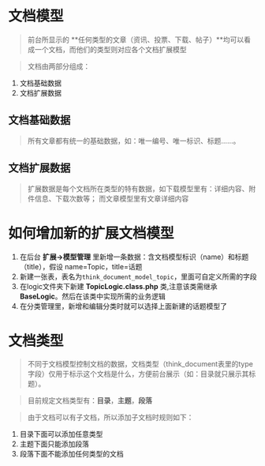文档模型
=============

> 前台所显示的 **任何类型的文章（资讯、投票、下载、帖子）**均可以看成一个文档，而他们的类型则对应各个文档扩展模型

> 文档由两部分组成：

1. 文档基础数据
2. 文档扩展数据

文档基础数据
------------

> 所有文章都有统一的基础数据，如：唯一编号、唯一标识、标题……。



文档扩展数据
------------

> 扩展数据是每个文档所在类型的特有数据，如下载模型里有：详细内容、附件信息、下载次数等；
> 而文章模型里有文章详细内容


如何增加新的扩展文档模型
========================

1. 在后台 **扩展->模型管理** 里新增一条数据：含文档模型标识（name）和标题（title），假设 name=Topic，title=话题
2. 新建一张表，表名为`think_document_model_topic`，里面可自定义所需的字段
3. 在logic文件夹下新建 **TopicLogic.class.php** 类,注意该类需继承 **BaseLogic**。然后在该类中实现所需的业务逻辑
4. 在分类管理里，新增和编辑分类时就可以选择上面新建的话题模型了

文档类型
=============

> 不同于文档模型控制文档的数据，文档类型（think_document表里的type字段）仅用于标示这个文档是什么，方便前台展示（如：目录就只展示其标题）。

> 目前规定文档类型有：**目录**，**主题**，**段落**

>由于文档可以有子文档，所以添加子文档时规则如下：

1. 目录下面可以添加任意类型
2. 主题下面只能添加段落
3. 段落下面不能添加任何类型的文档
